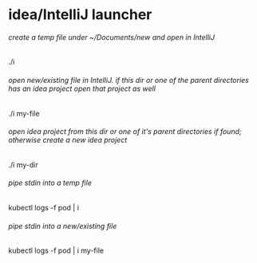 # idea/IntelliJ launcher

###### create a temp file under ~/Documents/new and open in IntelliJ
./i

###### open new/existing file in IntelliJ. if this dir or one of the parent directories has an idea project open that project as well
./i my-file

###### open idea project from this dir or one of it's parent directories if found; otherwise create a new idea project
./i my-dir

###### pipe stdin into a temp file
kubectl logs -f pod | i

###### pipe stdin into a new/existing file
kubectl logs -f pod | i my-file